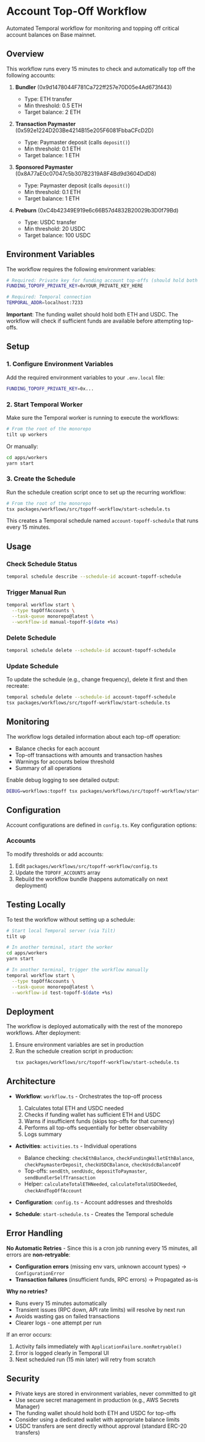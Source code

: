 # Account Top-Off Workflow

Automated Temporal workflow for monitoring and topping off critical account balances on Base mainnet.

## Overview

This workflow runs every 15 minutes to check and automatically top off the following accounts:

1. **Bundler** (0x9d1478044F781Ca722ff257e70D05e4Ad673f443)
   - Type: ETH transfer
   - Min threshold: 0.5 ETH
   - Target balance: 2 ETH

2. **Transaction Paymaster** (0x592e1224D203Be4214B15e205F6081FbbaCFcD2D)
   - Type: Paymaster deposit (calls `deposit()`)
   - Min threshold: 0.1 ETH
   - Target balance: 1 ETH

3. **Sponsored Paymaster** (0x8A77aE0c07047c5b307B2319A8F4Bd9d3604DdD8)
   - Type: Paymaster deposit (calls `deposit()`)
   - Min threshold: 0.1 ETH
   - Target balance: 1 ETH

4. **Preburn** (0xC4b42349E919e6c66B57d4832B20029b3D0f79Bd)
   - Type: USDC transfer
   - Min threshold: 20 USDC
   - Target balance: 100 USDC


## Environment Variables

The workflow requires the following environment variables:

```bash
# Required: Private key for funding account top-offs (should hold both ETH and USDC)
FUNDING_TOPOFF_PRIVATE_KEY=0xYOUR_PRIVATE_KEY_HERE

# Required: Temporal connection
TEMPORAL_ADDR=localhost:7233
```

**Important**: The funding wallet should hold both ETH and USDC. The workflow will check if sufficient funds are available before attempting top-offs.

## Setup

### 1. Configure Environment Variables

Add the required environment variables to your `.env.local` file:

```bash
FUNDING_TOPOFF_PRIVATE_KEY=0x...
```

### 2. Start Temporal Worker

Make sure the Temporal worker is running to execute the workflows:

```bash
# From the root of the monorepo
tilt up workers
```

Or manually:

```bash
cd apps/workers
yarn start
```

### 3. Create the Schedule

Run the schedule creation script once to set up the recurring workflow:

```bash
# From the root of the monorepo
tsx packages/workflows/src/topoff-workflow/start-schedule.ts
```

This creates a Temporal schedule named `account-topoff-schedule` that runs every 15 minutes.

## Usage

### Check Schedule Status

```bash
temporal schedule describe --schedule-id account-topoff-schedule
```

### Trigger Manual Run

```bash
temporal workflow start \
  --type topOffAccounts \
  --task-queue monorepo@latest \
  --workflow-id manual-topoff-$(date +%s)
```

### Delete Schedule

```bash
temporal schedule delete --schedule-id account-topoff-schedule
```

### Update Schedule

To update the schedule (e.g., change frequency), delete it first and then recreate:

```bash
temporal schedule delete --schedule-id account-topoff-schedule
tsx packages/workflows/src/topoff-workflow/start-schedule.ts
```

## Monitoring

The workflow logs detailed information about each top-off operation:

- Balance checks for each account
- Top-off transactions with amounts and transaction hashes
- Warnings for accounts below threshold
- Summary of all operations

Enable debug logging to see detailed output:

```bash
DEBUG=workflows:topoff tsx packages/workflows/src/topoff-workflow/start-schedule.ts
```

## Configuration

Account configurations are defined in `config.ts`. Key configuration options:

### Accounts

To modify thresholds or add accounts:
1. Edit `packages/workflows/src/topoff-workflow/config.ts`
2. Update the `TOPOFF_ACCOUNTS` array
3. Rebuild the workflow bundle (happens automatically on next deployment)

## Testing Locally

To test the workflow without setting up a schedule:

```bash
# Start local Temporal server (via Tilt)
tilt up

# In another terminal, start the worker
cd apps/workers
yarn start

# In another terminal, trigger the workflow manually
temporal workflow start \
  --type topOffAccounts \
  --task-queue monorepo@latest \
  --workflow-id test-topoff-$(date +%s)
```

## Deployment

The workflow is deployed automatically with the rest of the monorepo workflows. After deployment:

1. Ensure environment variables are set in production
2. Run the schedule creation script in production:
   ```bash
   tsx packages/workflows/src/topoff-workflow/start-schedule.ts
   ```

## Architecture

- **Workflow**: `workflow.ts` - Orchestrates the top-off process
  1. Calculates total ETH and USDC needed
  2. Checks if funding wallet has sufficient ETH and USDC
  3. Warns if insufficient funds (skips top-offs for that currency)
  4. Performs all top-offs sequentially for better observability
  5. Logs summary

- **Activities**: `activities.ts` - Individual operations
  - Balance checking: `checkEthBalance`, `checkFundingWalletEthBalance`, `checkPaymasterDeposit`, `checkUSDCBalance`, `checkUsdcBalanceOf`
  - Top-offs: `sendEth`, `sendUsdc`, `depositToPaymaster`, `sendBundlerSelfTransaction`
  - Helper: `calculateTotalETHNeeded`, `calculateTotalUSDCNeeded`, `checkAndTopOffAccount`

- **Configuration**: `config.ts` - Account addresses and thresholds
- **Schedule**: `start-schedule.ts` - Creates the Temporal schedule

## Error Handling

**No Automatic Retries** - Since this is a cron job running every 15 minutes, all errors are **non-retryable**:

- **Configuration errors** (missing env vars, unknown account types) → `ConfigurationError`
- **Transaction failures** (insufficient funds, RPC errors) → Propagated as-is

**Why no retries?**
- Runs every 15 minutes automatically
- Transient issues (RPC down, API rate limits) will resolve by next run
- Avoids wasting gas on failed transactions
- Clearer logs - one attempt per run

If an error occurs:
1. Activity fails immediately with `ApplicationFailure.nonRetryable()`
2. Error is logged clearly in Temporal UI
3. Next scheduled run (15 min later) will retry from scratch

## Security

- Private keys are stored in environment variables, never committed to git
- Use secure secret management in production (e.g., AWS Secrets Manager)
- The funding wallet should hold both ETH and USDC for top-offs
- Consider using a dedicated wallet with appropriate balance limits
- USDC transfers are sent directly without approval (standard ERC-20 transfers)
